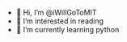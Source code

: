 - 👋 Hi, I’m @iWillGoToMIT
- 👀 I’m interested in reading
- 🌱 I’m currently learning python

<!---
iWillGoToMIT/iWillGoToMIT is a ✨ special ✨ repository because its `README.md` (this file) appears on your GitHub profile.
You can click the Preview link to take a look at your changes.
--->
